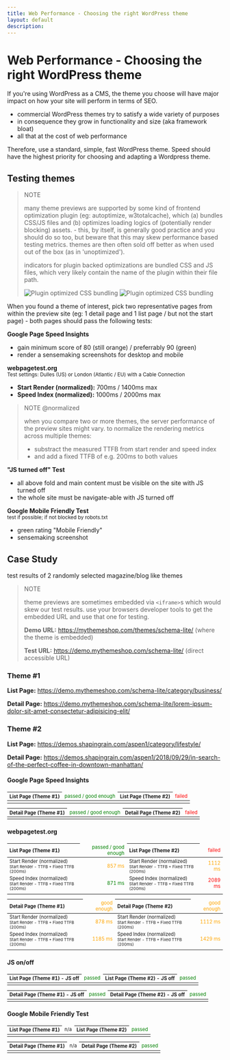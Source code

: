 ```yaml
---
title: Web Performance - Choosing the right WordPress theme
layout: default
description: 
---
```


<style>
small {display: block;}
table {font-size: 80%;}
th {text-align: left;}
th + td {text-align: right;}
.u-right, .u-passed, .u-goodEnough, .u-failed {text-align: right;}
.u-passed {color: green;}
.u-goodEnough {color: orange;}
.u-failed {color: red;}
</style>

# Web Performance - Choosing the right WordPress theme

If you're using WordPress as a CMS, the theme you choose will have major impact on how your site will perform in terms of SEO.

* commercial WordPress themes try to satisfy a wide variety of purposes
* in consequence they grow in functionality and size (aka framework bloat) 
* all that at the cost of web performance

Therefore, use a standard, simple, fast WordPress theme. Speed should have the highest priority for choosing and adapting a Wordpress theme.

## Testing themes

> NOTE
>
> many theme previews are supported by some kind of frontend optimization plugin (eg: autoptimize, w3totalcache), which (a) bundles CSS/JS files and (b) optimizes loading logics of (potentially render blocking) assets. - this, by itself, is generally good practice and you should do so too, but beware that this may skew performance based testing metrics. themes are then often sold off better as when used out of the box (as in 'unoptimized').
>
> indicators for plugin backed optimizations are bundled CSS and JS files, which very likely contain the name of the plugin within their file path.
>
> <img src="{{site.url}}/i/wp-themes-plugin-optimized-1.jpg" alt="Plugin optimized CSS bundling">
>
> <img src="{{site.url}}/i/wp-themes-plugin-optimized-2.jpg" alt="Plugin optimized CSS bundling">

When you found a theme of interest, pick two representative pages from within the preview site (eg: 1 detail page and 1 list page / but not the start page) - both pages should pass the following tests:


**Google Page Speed Insights**

* gain minimum score of 80 (still orange) / preferrably 90 (green)
* render a sensemaking screenshots for desktop and mobile


**webpagetest.org**
<small>Test settings: Dulles (US) or London (Atlantic / EU) with a Cable Connection</small>

* **Start Render (normalized):** 700ms / 1400ms max
* **Speed Index (normalized):** 1000ms / 2000ms max

> NOTE @normalized
> 
> when you compare two or more themes, the server performance of the preview sites might vary. to normalize the rendering metrics across multiple themes:
> * substract the measured TTFB from start render and speed index  
> * and add a fixed TTFB of e.g. 200ms to both values


**"JS turned off" Test**

* all above fold and main content must be visible on the site with JS turned off
* the whole site must be navigate-able with JS turned off


**Google Mobile Friendly Test**
<small>test if possible; if not blocked by robots.txt</small>

* green rating "Mobile Friendly"
* sensemaking screenshot


## Case Study 
test results of 2 randomly selected magazine/blog like themes


> NOTE
> 
> theme previews are sometimes embedded via ```<iframe>```s which would skew our test results. use your browsers developer tools to get the embedded URL and use that one for testing.
>  
> **Demo URL:** <https://mythemeshop.com/themes/schema-lite/> (where the theme is embedded)
>
> **Test URL:** <https://demo.mythemeshop.com/schema-lite/> (direct accessible URL)



### Theme #1
**List Page:** <https://demo.mythemeshop.com/schema-lite/category/business/>

**Detail Page:** <https://demo.mythemeshop.com/schema-lite/lorem-ipsum-dolor-sit-amet-consectetur-adipisicing-elit/>


### Theme #2
**List Page:** <https://demos.shapingrain.com/aspen1/category/lifestyle/>

**Detail Page:** <https://demos.shapingrain.com/aspen1/2018/09/29/in-search-of-the-perfect-coffee-in-downtown-manhattan/>

<h4>Google Page Speed Insights</h4>
<table>
  <thead>
    <tr>
      <th>List Page (Theme #1)</th>
      <td class="u-passed">passed / good enough</td>
      <th>List Page (Theme #2)</th>
      <td class="u-failed">failed</td>
    </tr>
  </thead>
  <tbody>
    <tr>
      <td colspan="2"><img src="{{site.url}}/i/lp-1-psi.jpg" alt=""></td>
      <td colspan="2"><img src="{{site.url}}/i/lp-2-psi.jpg" alt=""></td>
    </tr>
  </tbody>
</table>

<table>
  <thead>
    <tr>
      <th>Detail Page (Theme #1)</th>
      <td class="u-passed">passed / good enough</td>
      <th>Detail Page (Theme #2)</th>
      <td class="u-failed">failed</td>
    </tr>
  </thead>
  <tbody>
    <tr>
      <td colspan="2"><img src="{{site.url}}/i/dp-1-psi.jpg" alt=""></td>
      <td colspan="2"><img src="{{site.url}}/i/dp-2-psi.jpg" alt=""></td>
    </tr>
  </tbody>
</table>

<h4>webpagetest.org</h4>
<table>
  <thead>
    <tr>
      <th>List Page (Theme #1)</th>
      <td class="u-passed">passed / good enough</td>
      <th>List Page (Theme #2)</th>
      <td class="u-failed">failed</td>
    </tr>
  </thead>
  <tbody>
    <tr>
      <td>Start Render (normalized)<br><small>Start Render - TTFB + Fixed TTFB (200ms)</small></td><td class="u-goodEnough">857 ms</td>
      <td>Start Render (normalized)<br><small>Start Render - TTFB + Fixed TTFB (200ms)</small></td><td class="u-goodEnough">1112 ms</td>
    </tr>
    <tr>
      <td>Speed Index (normalized)<br><small>Start Render - TTFB + Fixed TTFB (200ms)</small></td><td class="u-passed">871 ms</td>
      <td>Speed Index (normalized)<br><small>Start Render - TTFB + Fixed TTFB (200ms)</small></td><td class="u-failed">2089 ms</td>
    </tr>
    <tr>
      <td colspan="2"><img src="{{site.url}}/i/lp-1-wpt.jpg" alt=""></td>
      <td colspan="2"><img src="{{site.url}}/i/lp-2-wpt.jpg" alt=""></td>
    </tr>
  </tbody>
</table>

<table>
  <thead>
    <tr>
      <th>Detail Page (Theme #1)</th>
      <td class="u-goodEnough">good enough</td>
      <th>Detail Page (Theme #2)</th>
      <td class="u-goodEnough">good enough</td>
    </tr>
  </thead>
  <tbody>
    <tr>
      <td>Start Render (normalized)<br><small>Start Render - TTFB + Fixed TTFB (200ms)</small></td><td class="u-goodEnough">878 ms</td>
      <td>Start Render (normalized)<br><small>Start Render - TTFB + Fixed TTFB (200ms)</small></td><td class="u-goodEnough">1112 ms</td>
    </tr>
    <tr>
      <td>Speed Index (normalized)<br><small>Start Render - TTFB + Fixed TTFB (200ms)</small></td><td class="u-goodEnough">1185 ms</td>
      <td>Speed Index (normalized)<br><small>Start Render - TTFB + Fixed TTFB (200ms)</small></td><td class="u-goodEnough">1429 ms</td>
    </tr>
    <tr>
      <td colspan="2"><img src="{{site.url}}/i/dp-1-wpt.jpg" alt=""></td>
      <td colspan="2"><img src="{{site.url}}/i/dp-2-wpt.jpg" alt=""></td>
    </tr>
  </tbody>
</table>

<h4>JS on/off</h4>
<table>
  <thead>
    <tr>
      <th>List Page (Theme #1) - JS off</th>
      <td class="u-passed">passed</td>
      <th>List Page (Theme #2) - JS off</th>
      <td class="u-passed">passed</td>
    </tr>
  </thead>
  <tbody>
    <tr>
      <td colspan="2"><img src="{{site.url}}/i/lp-1-js-off.jpg" alt=""></td>
      <td colspan="2"><img src="{{site.url}}/i/lp-2-js-off.jpg" alt=""></td>
    </tr>
  </tbody>
</table>

<table>
  <thead>
    <tr>
      <th>Detail Page (Theme #1) - JS off</th>
      <td class="u-passed">passed</td>
      <th>Detail Page (Theme #2) - JS off</th>
      <td class="u-passed">passed</td>
    </tr>
  </thead>
  <tbody>
    <tr>
      <td colspan="2"><img src="{{site.url}}/i/dp-1-js-off.jpg" alt=""></td>
      <td colspan="2"><img src="{{site.url}}/i/dp-2-js-off.jpg" alt=""></td>
    </tr>
  </tbody>
</table>

<h4>Google Mobile Friendly Test</h4>
<table>
  <thead>
    <tr>
      <th>List Page (Theme #1)</th>
      <td>n/a</td>
      <th>List Page (Theme #2)</th>
      <td class="u-passed">passed</td>
    </tr>
  </thead>
  <tbody>
    <tr>
      <td colspan="2"><img src="{{site.url}}/i/lp-1-mft.jpg" alt=""></td>
      <td colspan="2"><img src="{{site.url}}/i/lp-2-mft.jpg" alt=""></td>
    </tr>
  </tbody>
</table>

<table>
  <thead>
    <tr>
      <th>Detail Page (Theme #1)</th>
      <td>n/a</td>
      <th>Detail Page (Theme #2)</th>
      <td class="u-passed">passed</td>
    </tr>
  </thead>
  <tbody>
    <tr>
      <td colspan="2"><img src="{{site.url}}/i/dp-1-mft.jpg" alt=""></td>
      <td colspan="2"><img src="{{site.url}}/i/dp-2-mft.jpg" alt=""></td>
    </tr>
  </tbody>
</table>

